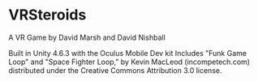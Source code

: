 # VRSteroids
A VR Game by David Marsh and David Nishball

Built in Unity 4.6.3 with the Oculus Mobile Dev kit
Includes "Funk Game Loop" and "Space Fighter Loop," by Kevin MacLeod (incompetech.com) distributed under the Creative Commons Attribution 3.0 license.

